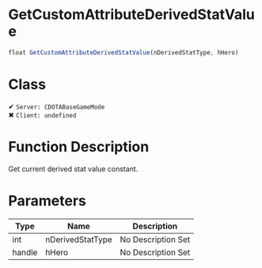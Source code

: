 # GetCustomAttributeDerivedStatValue
```js
float GetCustomAttributeDerivedStatValue(nDerivedStatType, hHero)
```
# Class
✔ `Server: CDOTABaseGameMode`  
✖ `Client: undefined`  

# Function Description
Get current derived stat value constant.
# Parameters
Type|Name|Description
--|--|--
int|nDerivedStatType|No Description Set
handle|hHero|No Description Set
